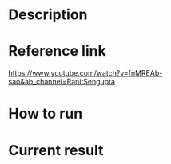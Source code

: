 # Description

# Reference link
https://www.youtube.com/watch?v=fnMREAb-sao&ab_channel=RanitSengupta

# How to run 

# Current result